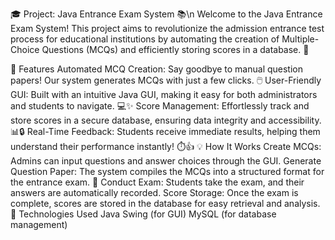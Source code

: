 🎓 Project: Java Entrance Exam System 📚\n
Welcome to the Java Entrance Exam System! This project aims to revolutionize the admission entrance test process for educational institutions by automating the creation of Multiple-Choice Questions (MCQs) and efficiently storing scores in a database. 🚀

🌟 Features
Automated MCQ Creation: Say goodbye to manual question papers! Our system generates MCQs with just a few clicks. 🖱️
User-Friendly GUI: Built with an intuitive Java GUI, making it easy for both administrators and students to navigate. 💻✨
Score Management: Effortlessly track and store scores in a secure database, ensuring data integrity and accessibility. 📊🔒
Real-Time Feedback: Students receive immediate results, helping them understand their performance instantly! ⏱️👍
💡 How It Works
Create MCQs: Admins can input questions and answer choices through the GUI.
Generate Question Paper: The system compiles the MCQs into a structured format for the entrance exam. 📑
Conduct Exam: Students take the exam, and their answers are automatically recorded.
Score Storage: Once the exam is complete, scores are stored in the database for easy retrieval and analysis.
🔧 Technologies Used
Java
Swing (for GUI)
MySQL (for database management)
